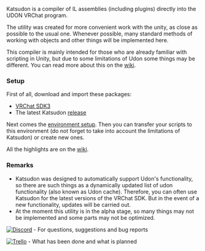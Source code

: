 Katsudon is a compiler of IL assemblies (including plugins) directly into the UDON VRChat program.

The utility was created for more convenient work with the unity, as close as possible to the usual one. Whenever possible, many standard methods of working with objects and other things will be implemented here.

This compiler is mainly intended for those who are already familiar with scripting in Unity, but due to some limitations of Udon some things may be different. You can read more about this on the [wiki](https://github.com/Xytabich/Katsudon/wiki/Difference-from-regular-use-of-C%23).

### Setup
First of all, download and import these packages:
- [VRChat SDK3](https://vrchat.com/home/download)
- The latest Katsudon [release](https://github.com/Xytabich/Katsudon/releases/latest)

Next comes the [environment setup](https://github.com/Xytabich/Katsudon/wiki/How-to-work).
Then you can transfer your scripts to this environment (do not forget to take into account the limitations of Katsudon) or create new ones.

All the highlights are on the [wiki](https://github.com/Xytabich/Katsudon/wiki).

### Remarks
- Katsudon was designed to automatically support Udon's functionality, so there are such things as a dynamically updated list of udon functionality (also known as Udon cache).
Therefore, you can often use Katsudon for the latest versions of the VRChat SDK. But in the event of a new functionality, updates will be carried out.
- At the moment this utility is in the alpha stage, so many things may not be implemented and some parts may not be optimized.

[![Discord](https://img.shields.io/badge/Discord-Xytabich%20Server-blueviolet?style=social&logo=discord)](https://discord.com/invite/884160784643543061) - For questions, suggestions and bug reports

[![Trello](https://img.shields.io/badge/Trello-Katsudon%20Board-yellow?style=social&logo=trello)](https://trello.com/b/jyjguAFA) - What has been done and what is planned
